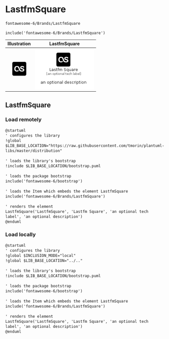 # LastfmSquare


```text
fontawesome-6/Brands/LastfmSquare
```

```text
include('fontawesome-6/Brands/LastfmSquare')
```



| Illustration | LastfmSquare |
| :---: | :---: |
| ![illustration for Illustration](../../fontawesome-6/Brands/LastfmSquare.png) | ![illustration for LastfmSquare](../../fontawesome-6/Brands/LastfmSquare.Local.png) |




## LastfmSquare

### Load remotely
```plantuml
@startuml
' configures the library
!global $LIB_BASE_LOCATION="https://raw.githubusercontent.com/tmorin/plantuml-libs/master/distribution"

' loads the library's bootstrap
!include $LIB_BASE_LOCATION/bootstrap.puml

' loads the package bootstrap
include('fontawesome-6/bootstrap')

' loads the Item which embeds the element LastfmSquare
include('fontawesome-6/Brands/LastfmSquare')

' renders the element
LastfmSquare('LastfmSquare', 'Lastfm Square', 'an optional tech label', 'an optional description')
@enduml
```

### Load locally
```plantuml
@startuml
' configures the library
!global $INCLUSION_MODE="local"
!global $LIB_BASE_LOCATION="../.."

' loads the library's bootstrap
!include $LIB_BASE_LOCATION/bootstrap.puml

' loads the package bootstrap
include('fontawesome-6/bootstrap')

' loads the Item which embeds the element LastfmSquare
include('fontawesome-6/Brands/LastfmSquare')

' renders the element
LastfmSquare('LastfmSquare', 'Lastfm Square', 'an optional tech label', 'an optional description')
@enduml
```

